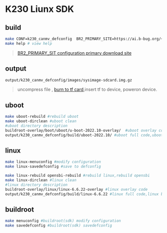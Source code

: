 # K230 Liunx SDK

## build

```bash
make CONF=k230_canmv_defconfig  BR2_PRIMARY_SITE=https://ai.b-bug.org/~/wangjianxin/dl/   #compile sdk ,BR2_PRIMARY_SIT is option
make help # view help
```

>[BR2_PRIMARY_SIT configuration primary download site]("https://bootlin.com/pub/conferences/2011/elce/using-buildroot-real-project/using-buildroot-real-project.pdf")

## output

```bash
output/k230_canmv_defconfig/images/sysimage-sdcard.img.gz
```

>uncompress file , [burn to tf card]("https://gitee.com/kendryte/k230_docs/blob/main/zh/01_software/board/K230_SDK_%E4%BD%BF%E7%94%A8%E8%AF%B4%E6%98%8E.md#51-sd%E5%8D%A1%E9%95%9C%E5%83%8F%E7%83%A7%E5%BD%95"),insert  tf to device, poweron device.

## uboot

```bash
make uboot-rebuild #rebuild uboot
make uboot-dirclean #uboot clean
#uboot directory description
buildroot-overlay/boot/uboot/u-boot-2022.10-overlay/  #uboot overlay code 
output/k230_canmv_defconfig/build/uboot-2022.10/ #uboot full code,uboot build dir
```

## linux

```bash
make linux-menuconfig #modify configuration
make linux-savedefconfig #save to defconfig

make linux-rebuild opensbi-rebuild #rebuild linux,rebuild opensbi
make linux-dirclean #linux clean
#linux directory description
buildroot-overlay/linux/linux-6.6.22-overlay #linux overlay code 
output/k230_canmv_defconfig/build/linux-6.6.22 #linux full code,linux build dir
```

## buildroot

```bash
make menuconfig #buildroot(sdk) modify configuration
make savedefconfig #buildroot(sdk) savedefconfig
```
